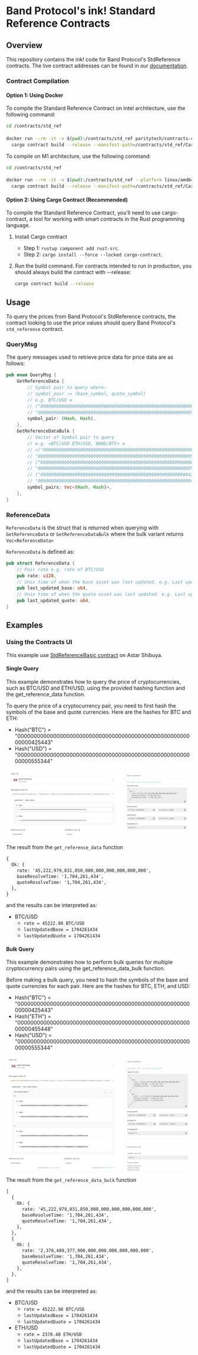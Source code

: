 # Band Protocol's ink! Standard Reference Contracts

## Overview

This repository contains the ink! code for Band Protocol's StdReference contracts. The live contract addresses can
be found in our [documentation](https://docs.bandchain.org/develop/supported-blockchains/).

### Contract Compilation

#### Option 1: Using Docker

To compile the Standard Reference Contract on Intel architecture, use the following command:

```bash
cd /contracts/std_ref

docker run --rm -it -v $(pwd):/contracts/std_ref paritytech/contracts-ci-linux \
  cargo contract build --release --manifest-path=/contracts/std_ref/Cargo.toml
```

To compile on M1 architecture, use the following command:

```bash
cd /contracts/std_ref

docker run --rm -it -v $(pwd):/contracts/std_ref --platform linux/amd64 paritytech/contracts-ci-linux \
  cargo contract build --release --manifest-path=/contracts/std_ref/Cargo.toml
```


#### Option 2: Using Cargo Contract (Recommended)

To compile the Standard Reference Contract, you'll need to use cargo-contract, a tool for working with smart contracts in the Rust programming language.

1. Install Cargo contract
   - Step 1: `rustup component add rust-src`.
   - Step 2: `cargo install --force --locked cargo-contract`.

2. Run the build command. For contracts intended to run in production, you should always build the contract with --release:

    ```bash
    cargo contract build --release
    ```

## Usage

To query the prices from Band Protocol's StdReference contracts, the contract looking to use the price values should query Band Protocol's `std_reference` contract.

### QueryMsg

The query messages used to retrieve price data for price data are as follows:

```rust
pub enum QueryMsg {
    GetReferenceData {
        // Symbol pair to query where:
        // symbol_pair := (base_symbol, quote_symbol)
        // e.g. BTC/USD ≡ 
        // ("0000000000000000000000000000000000000000000000000000000000425443",
        // "0000000000000000000000000000000000000000000000000000000000555344")
        symbol_pair: (Hash, Hash),
    },
    GetReferenceDataBulk {
        // Vector of Symbol pair to query
        // e.g. <BTC/USD ETH/USD, BAND/BTC> ≡ 
        // <("0000000000000000000000000000000000000000000000000000000000425443",
        // "0000000000000000000000000000000000000000000000000000000000555344"),
        // ("0000000000000000000000000000000000000000000000000000000000455448",
        // "0000000000000000000000000000000000000000000000000000000000555344"),
        // ("0000000000000000000000000000000000000000000000000000000042414e44",
        // "0000000000000000000000000000000000000000000000000000000000425443")>
        symbol_pairs: Vec<(Hash, Hash)>,
    },
}
```

### ReferenceData

`ReferenceData` is the struct that is returned when querying with `GetReferenceData` or `GetReferenceDataBulk` where the
bulk variant returns `Vec<ReferenceData>`

`ReferenceData` is defined as:

```rust
pub struct ReferenceData {
    // Pair rate e.g. rate of BTC/USD
    pub rate: u128,
    // Unix time of when the base asset was last updated. e.g. Last update time of BTC in Unix time
    pub last_updated_base: u64,
    // Unix time of when the quote asset was last updated. e.g. Last update time of USD in Unix time
    pub last_updated_quote: u64,
}
```

## Examples

### Using the Contracts UI

This example use [StdReferenceBasic contract](https://contracts-ui.substrate.io/contract/WiTDVGWuPawbS2ysrE78EpU7Ky3M5WEsZzGN95B5YuPn6Kx) on Astar Shibuya.

#### Single Query

This example demonstrates how to query the price of cryptocurrencies, such as BTC/USD and ETH/USD, using the provided hashing function and the get_reference_data function.

To query the price of a cryptocurrency pair, you need to first hash the symbols of the base and quote currencies. Here are the hashes for BTC and ETH:

- Hash("BTC") = "0000000000000000000000000000000000000000000000000000000000425443"
- Hash("USD") = "0000000000000000000000000000000000000000000000000000000000555344"

![get_reference_data](img/get_reference_data.png)

The result from the `get_reference_data` function

```text
{
  Ok: {
    rate: '45,222,979,831,850,000,000,000,000,000,000',
    baseResolveTime: '1,704,261,434',
    quoteResolveTime: '1,704,261,434',
  },
}
```

and the results can be interpreted as:

- BTC/USD
    - `rate = 45222.98 BTC/USD`
    - `lastUpdatedBase = 1704261434`
    - `lastUpdatedQuote = 1704261434`

#### Bulk Query

This example demonstrates how to perform bulk queries for multiple cryptocurrency pairs using the get_reference_data_bulk function.

Before making a bulk query, you need to hash the symbols of the base and quote currencies for each pair. Here are the hashes for BTC, ETH, and USD:

- Hash("BTC") = "0000000000000000000000000000000000000000000000000000000000425443"
- Hash("ETH") = "0000000000000000000000000000000000000000000000000000000000455448"
- Hash("USD") = "0000000000000000000000000000000000000000000000000000000000555344"

![get_reference_data_bulk](/img/get_reference_data_bulk.png)

The result from the `get_reference_data_bulk` function

```text
[
  {
    Ok: {
      rate: '45,222,979,831,850,000,000,000,000,000,000',
      baseResolveTime: '1,704,261,434',
      quoteResolveTime: '1,704,261,434',
    },
  },
  {
    Ok: {
      rate: '2,378,489,377,900,000,000,000,000,000,000',
      baseResolveTime: '1,704,261,434',
      quoteResolveTime: '1,704,261,434',
    },
  },
]
```

and the results can be interpreted as:

- BTC/USD
    - `rate = 45222.98 BTC/USD`
    - `lastUpdatedBase = 1704261434`
    - `lastUpdatedQuote = 1704261434`
- ETH/USD
    - `rate = 2378.48 ETH/USD`
    - `lastUpdatedBase = 1704261434`
    - `lastUpdatedQuote = 1704261434`

